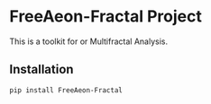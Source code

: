 # FreeAeon-Fractal Project

This is a toolkit for or Multifractal Analysis.

## Installation

```bash
pip install FreeAeon-Fractal